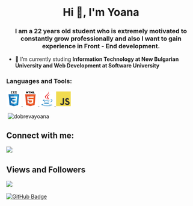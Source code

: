 <h1 align="center">Hi 👋, I'm Yoana</h1>
<h3 align="center">I am a 22 years old student who is extremely motivated to constantly grow professionally and also I want to gain experience in Front - End development.</h3>

- 🌱 I’m currently studing **Information Technology at New Bulgarian University and Web Development at Software University**

<p align="left">
</p>

<h3 align="left">Languages and Tools:</h3>
<p align="left"> <a href="https://www.w3schools.com/css/" target="_blank" rel="noreferrer"> <img src="https://raw.githubusercontent.com/devicons/devicon/master/icons/css3/css3-original-wordmark.svg" alt="css3" width="40" height="40"/> </a> <a href="https://www.w3.org/html/" target="_blank" rel="noreferrer"> <img src="https://raw.githubusercontent.com/devicons/devicon/master/icons/html5/html5-original-wordmark.svg" alt="html5" width="40" height="40"/> </a> <a href="https://www.java.com" target="_blank" rel="noreferrer"> <img src="https://raw.githubusercontent.com/devicons/devicon/master/icons/java/java-original.svg" alt="java" width="40" height="40"/> </a> <a href="https://developer.mozilla.org/en-US/docs/Web/JavaScript" target="_blank" rel="noreferrer"> <img src="https://raw.githubusercontent.com/devicons/devicon/master/icons/javascript/javascript-original.svg" alt="javascript" width="40" height="40"/> </a> </p>

<p>&nbsp;<img align="center" src="https://github-readme-stats.vercel.app/api?username=dobrevayoana&show_icons=true&locale=en" alt="dobrevayoana" /></p>

## Connect with me:
<p align="left">

<a href = "https://www.linkedin.com/in/yoana-dobreva-249015202/"><img src="https://img.icons8.com/fluent/48/000000/linkedin.png"/></a>

## Views and Followers
<a href="https://github.com/Meghna-DAS/github-profile-views-counter">
<img src="https://komarev.com/ghpvc/?username=DobrevaYoana">
</a>

<a href="https://github.com/DobrevaYoana?tab=followers"><img src="https://img.shields.io/github/followers/DobrevaYoana?label=Followers&style=social" alt="GitHub Badge"></a>